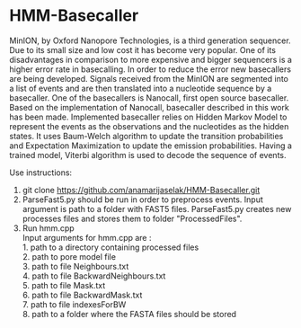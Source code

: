 # HMM-Basecaller
MinION, by Oxford Nanopore Technologies, is a third generation sequencer.
Due to its small size and low cost it has become very popular. 
One of its disadvantages in comparison to more expensive and bigger sequencers is a higher error rate in basecalling. 
In order to reduce the error new basecallers are being developed.
Signals received from the MinION are segmented into a list of events and are then translated into a nucleotide sequence by a basecaller. 
One of the basecallers is Nanocall, first open source basecaller. 
Based on the implementation of Nanocall, basecaller described in this work has been made. 
Implemented basecaller relies on Hidden Markov Model to represent the events as the observations and the nucleotides as the hidden states. 
It uses Baum-Welch algorithm to update the transition probabilities 
and Expectation Maximization to update the emission probabilities. 
Having a trained model, Viterbi algorithm is used to decode the sequence of events. 

Use instructions: 
1. git clone https://github.com/anamarijaselak/HMM-Basecaller.git
2. ParseFast5.py should be run in order to preprocess events. Input argument is path to a folder with FAST5 files.
    ParseFast5.py creates new processes files and stores them to folder "ProcessedFiles".
3. Run hmm.cpp <br />
    Input arguments for hmm.cpp are :<br />
        1. path to a directory containing processed files<br />
        2. path to pore model file<br />
        3. path to file Neighbours.txt<br />
        4. path to file BackwardNeighbours.txt<br />
        5. path to file Mask.txt<br />
        6. path to file BackwardMask.txt<br />
        7. path to file indexesForBW<br />
        8. path to a folder where the FASTA files should be stored
